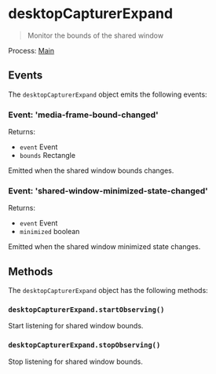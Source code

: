 # desktopCapturerExpand

> Monitor the bounds of the shared window

Process: [Main](../glossary.md#main-process)

## Events

The `desktopCapturerExpand` object emits the following events:

### Event: 'media-frame-bound-changed'

Returns:

* `event` Event
* `bounds` Rectangle

Emitted when the shared window bounds changes.

### Event: 'shared-window-minimized-state-changed'

Returns:

* `event` Event
* `minimized` boolean

Emitted when the shared window minimized state changes.

## Methods

The `desktopCapturerExpand` object has the following methods:

### `desktopCapturerExpand.startObserving()`

Start listening for shared window bounds.

### `desktopCapturerExpand.stopObserving()`

Stop listening for shared window bounds.
